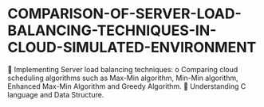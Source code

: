 # COMPARISON-OF-SERVER-LOAD-BALANCING-TECHNIQUES-IN-CLOUD-SIMULATED-ENVIRONMENT
 Implementing Server load balancing techniques: o Comparing cloud scheduling algorithms such as Max-Min algorithm, Min-Min algorithm, Enhanced Max-Min Algorithm and Greedy Algorithm.  Understanding C language and Data Structure.
